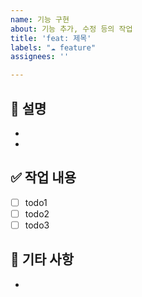 ```yaml
---
name: 기능 구현
about: 기능 추가, 수정 등의 작업
title: 'feat: 제목'
labels: "☁️ feature"
assignees: ''

---
```


## 📃 설명

- 
- 

## ✅ 작업 내용

- [ ] todo1
- [ ] todo2
- [ ] todo3

## 💬 기타 사항

-
